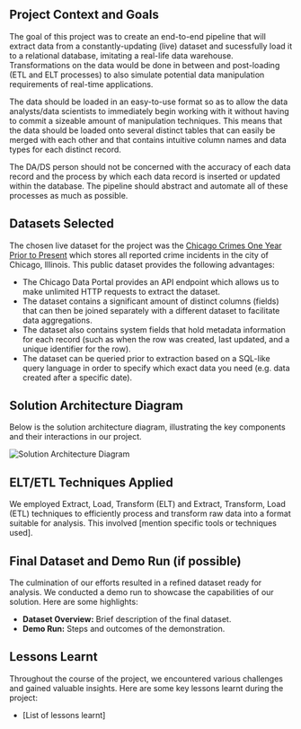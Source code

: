 ## Project Context and Goals

The goal of this project was to create an end-to-end pipeline that will extract data from a constantly-updating (live) dataset and sucessfully load it to a relational database, imitating a real-life data warehouse. Transformations on the data would be done in between and post-loading (ETL and ELT processes) to also simulate potential data manipulation requirements of real-time applications. 

The data should be loaded in an easy-to-use format so as to allow the data analysts/data scientists to immediately begin working with it without having to commit a sizeable amount of manipulation techniques. This means that the data should be loaded onto several distinct tables that can easily be merged with each other and that contains intuitive column names and data types for each distinct record.

The DA/DS person should not be concerned with the accuracy of each data record and the process by which each data record is inserted or updated within the database. The pipeline should abstract and automate all of these processes as much as possible.

## Datasets Selected

The chosen live dataset for the project was the [Chicago Crimes One Year Prior to Present](https://data.cityofchicago.org/Public-Safety/Crimes-One-year-prior-to-present/x2n5-8w5q/about_data) which stores all reported crime incidents in the city of Chicago, Illinois. This public dataset provides the following advantages:
- The Chicago Data Portal provides an API endpoint which allows us to make unlimited HTTP requests to extract the dataset.
- The dataset contains a significant amount of distinct columns (fields) that can then be joined separately with a different dataset to facilitate data aggregations.
- The dataset also contains system fields that hold metadata information for each record (such as when the row was created, last updated, and a unique identifier for the row).
- The dataset can be queried prior to extraction based on a SQL-like query language in order to specify which exact data you need (e.g. data created after a specific date).



## Solution Architecture Diagram

Below is the solution architecture diagram, illustrating the key components and their interactions in our project.

![Solution Architecture Diagram](path/to/diagram.png)

## ELT/ETL Techniques Applied

We employed Extract, Load, Transform (ELT) and Extract, Transform, Load (ETL) techniques to efficiently process and transform raw data into a format suitable for analysis. This involved [mention specific tools or techniques used].

## Final Dataset and Demo Run (if possible)

The culmination of our efforts resulted in a refined dataset ready for analysis. We conducted a demo run to showcase the capabilities of our solution. Here are some highlights:

- **Dataset Overview:** Brief description of the final dataset.
- **Demo Run:** Steps and outcomes of the demonstration.

## Lessons Learnt

Throughout the course of the project, we encountered various challenges and gained valuable insights. Here are some key lessons learnt during the project:

- [List of lessons learnt]

